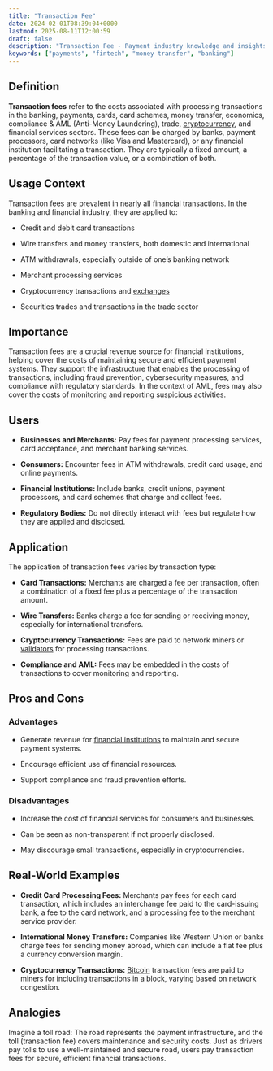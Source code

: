 ```yaml
---
title: "Transaction Fee"
date: 2024-02-01T08:39:04+0000
lastmod: 2025-08-11T12:00:59
draft: false
description: "Transaction Fee - Payment industry knowledge and insights"
keywords: ["payments", "fintech", "money transfer", "banking"]
---
```


## Definition

**Transaction fees** refer to the costs associated with processing transactions in the banking, payments, cards, card schemes, money transfer, economics, compliance & AML (Anti-Money Laundering), trade, [cryptocurrency](https://faisalkhanllc.xyz/resources/payments-wiki/c/cryptocurrency/), and financial services sectors. These fees can be charged by banks, payment processors, card networks (like Visa and Mastercard), or any financial institution facilitating a transaction. They are typically a fixed amount, a percentage of the transaction value, or a combination of both.

## Usage Context

Transaction fees are prevalent in nearly all financial transactions. In the banking and financial industry, they are applied to:

- Credit and debit card transactions

- Wire transfers and money transfers, both domestic and international

- ATM withdrawals, especially outside of one’s banking network

- Merchant processing services

- Cryptocurrency transactions and [exchanges](https://faisalkhanllc.xyz/resources/payments-wiki/c/cryptocurrency-exchanges/)

- Securities trades and transactions in the trade sector

## Importance

Transaction fees are a crucial revenue source for financial institutions, helping cover the costs of maintaining secure and efficient payment systems. They support the infrastructure that enables the processing of transactions, including fraud prevention, cybersecurity measures, and compliance with regulatory standards. In the context of AML, fees may also cover the costs of monitoring and reporting suspicious activities.

## Users

- **Businesses and Merchants:** Pay fees for payment processing services, card acceptance, and merchant banking services.

- **Consumers:** Encounter fees in ATM withdrawals, credit card usage, and online payments.

- **Financial Institutions:** Include banks, credit unions, payment processors, and card schemes that charge and collect fees.

- **Regulatory Bodies:** Do not directly interact with fees but regulate how they are applied and disclosed.

## Application

The application of transaction fees varies by transaction type:

- **Card Transactions:** Merchants are charged a fee per transaction, often a combination of a fixed fee plus a percentage of the transaction amount.

- **Wire Transfers:** Banks charge a fee for sending or receiving money, especially for international transfers.

- **Cryptocurrency Transactions:** Fees are paid to network miners or [validators](https://faisalkhanllc.xyz/resources/payments-wiki/v/validators/) for processing transactions.

- **Compliance and AML:** Fees may be embedded in the costs of transactions to cover monitoring and reporting.

## Pros and Cons

### **Advantages**

- Generate revenue for [financial institutions](https://faisalkhanllc.xyz/resources/payments-wiki/f/financial-institution-fi/) to maintain and secure payment systems.

- Encourage efficient use of financial resources.

- Support compliance and fraud prevention efforts.

### **Disadvantages**

- Increase the cost of financial services for consumers and businesses.

- Can be seen as non-transparent if not properly disclosed.

- May discourage small transactions, especially in cryptocurrencies.

## Real-World Examples

- **Credit Card Processing Fees:** Merchants pay fees for each card transaction, which includes an interchange fee paid to the card-issuing bank, a fee to the card network, and a processing fee to the merchant service provider.

- **International Money Transfers:** Companies like Western Union or banks charge fees for sending money abroad, which can include a flat fee plus a currency conversion margin.

- **Cryptocurrency Transactions:** [Bitcoin](https://faisalkhanllc.xyz/resources/payments-wiki/b/bitcoin/) transaction fees are paid to miners for including transactions in a block, varying based on network congestion.

## Analogies

Imagine a toll road: The road represents the payment infrastructure, and the toll (transaction fee) covers maintenance and security costs. Just as drivers pay tolls to use a well-maintained and secure road, users pay transaction fees for secure, efficient financial transactions.